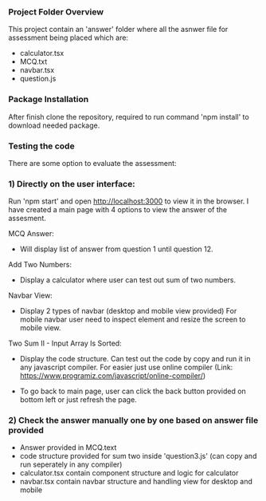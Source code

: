 ### Project Folder Overview
This project contain an 'answer' folder where all the asnwer file for assessment being placed which are:
- calculator.tsx
- MCQ.txt
- navbar.tsx
- question.js

### Package Installation
After finish clone the repository, required to run command 'npm install' to download needed package.

### Testing the code
There are some option to evaluate the assessment:

### 1) Directly on the user interface:
Run 'npm start' and open [http://localhost:3000](http://localhost:3000) to view it in the browser.
I have created a main page with 4 options to view the answer of the assesment.

MCQ Answer:
- Will display list of answer from question 1 until question 12.

Add Two Numbers:
- Display a calculator where user can test out sum of two numbers.

Navbar View:
- Display 2 types of navbar (desktop and mobile view provided)
For mobile navbar user need to inspect element and resize the screen to mobile view.

Two Sum II - Input Array Is Sorted:
- Display the code structure. Can test out the code by copy and run it in any javascript compiler.
For easier just use online compiler (Link: https://www.programiz.com/javascript/online-compiler/)

* To go back to main page, user can click the back button provided on bottom left or just refresh the page.

### 2) Check the answer manually one by one based on answer file provided
- Answer provided in MCQ.text
- code structure provided for sum two inside 'question3.js' (can copy and run seperately in any compiler)
- calculator.tsx contain component structure and logic for calculator
- navbar.tsx contain navbar structure and handling view for desktop and mobile
